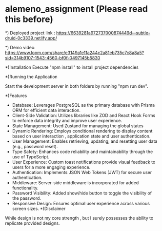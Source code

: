 # alemeno_assignment (Please read this before)

*) Deployed project link : https://6639281a972737000874449d--subtle-druid-0c3339.netlify.app/

*) Demo video: https://www.loom.com/share/e3149a1e11a244c2a81eb735c7c8a8a5?sid=314b9107-1543-4560-bf0f-0497145b5830

*)Installation
Execute "npm install" to install project dependencies

*)Running the Application

Start the development server in both folders by running "npm run dev".

*)Features

- Database: Leverages PostgreSQL as the primary database with Prisma ORM for efficient data interaction.
- Client-Side Validation: Utilizes libraries like ZOD and React Hook Forms to enforce data integrity and improve user experience.
- State Management: Used Zustand for managing the global states
- Dynamic Rendering: Employs conditional rendering to display content based on user interaction , application state and user authentication.
- User Management: Enables retrieving, updating, and resetting user data (e.g., password reset).
- Type Safety: Enhances code reliability and maintainability through the use of TypeScript.
- User Experience: Custom toast notifications provide visual feedback to users for a more engaging experience.
- Authentication: Implements JSON Web Tokens (JWT) for secure user authentication.
- Middleware: Server-side middleware is incorporated for added functionality.
- Password Visibility: Added show/hide button to toggle the visibility of the password.
- Responsive Design: Ensures optimal user experience across various screen sizes.
*)Disclaimer

While design is not my core strength , but I surely possesses the ability to replicate provided designs.
